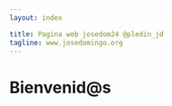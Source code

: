 ```yaml
---
layout: index

title: Pagina web josedom24 @pledin_jd
tagline: www.josedomingo.org
---
```

# Bienvenid@s
